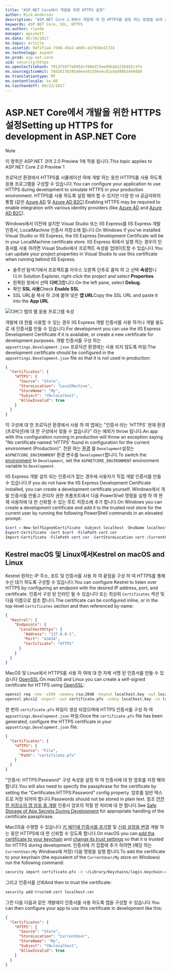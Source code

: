 ```yaml
---
title: "ASP.NET Core에서 개발을 위한 HTTPS 설정"
author: Rick-Anderson
description: "ASP.NET Core 2.0에서 개발에 대 한 HTTPS를 설정 하는 방법을 보여 줍니다."
keywords: ASP.NET Core, SSL, HTTPS
ms.author: riande
manager: wpickett
ms.date: 05/10/2017
ms.topic: article
ms.assetid: 94f2f1a4-7d46-45e2-a085-a57916e41724
ms.technology: aspnet
ms.prod: asp.net-core
uid: security/https
ms.openlocfilehash: 7913758ffa045dcf884d73eed9bab223b8d2c3fe
ms.sourcegitcommit: 78d28178345a0eea91556e4cd1adad98b1446db8
ms.translationtype: MT
ms.contentlocale: ko-KR
ms.lasthandoff: 09/22/2017
---
```

# <a name="setting-up-https-for-development-in-aspnet-core"></a><span data-ttu-id="87fa1-104">ASP.NET Core에서 개발을 위한 HTTPS 설정</span><span class="sxs-lookup"><span data-stu-id="87fa1-104">Setting up HTTPS for development in ASP.NET Core</span></span>

> [!NOTE] 
> <span data-ttu-id="87fa1-105">이 항목은 ASP.NET 코어 2.0 Preview 1에 적용 됩니다.</span><span class="sxs-lookup"><span data-stu-id="87fa1-105">This topic applies to ASP.NET Core 2.0 Preview 1</span></span>

<span data-ttu-id="87fa1-106">프로덕션 환경에서 HTTPS를 시뮬레이션 하에 개발 하는 동안 HTTPS를 사용 하도록 응용 프로그램을 구성할 수 있습니다.</span><span class="sxs-lookup"><span data-stu-id="87fa1-106">You can configure your application to use HTTPS during development to simulate HTTPS in your production environment.</span></span> <span data-ttu-id="87fa1-107">HTTPS를 사용 하도록 설정 해야 할 수 있지만 다양 한 id 공급자와의 통합 (같은 [Azure AD](https://azure.microsoft.com/services/active-directory) 및 [Azure AD B2C](https://azure.microsoft.com/services/active-directory-b2c/)).</span><span class="sxs-lookup"><span data-stu-id="87fa1-107">Enabling HTTPS may be required to enable integration with various identity providers (like [Azure AD](https://azure.microsoft.com/services/active-directory) and [Azure AD B2C](https://azure.microsoft.com/services/active-directory-b2c/)).</span></span>

<a name="iisxpress"></a>

<span data-ttu-id="87fa1-108">Windows에서 이전에 설치한 Visual Studio 또는 IIS Express를 IIS Express 개발 인증서, LocalMachine 인증서 저장소에 됩니다.</span><span class="sxs-lookup"><span data-stu-id="87fa1-108">On Windows if you’ve installed Visual Studio or IIS Express, the IIS Express Development Certificate will be in your LocalMachine certificate store.</span></span> <span data-ttu-id="87fa1-109">IIS Express 뒤에서 실행 하는 경우이 인증서를 사용 하려면 Visual Studio에서 프로젝트 속성을 업데이트할 수 있습니다.</span><span class="sxs-lookup"><span data-stu-id="87fa1-109">You can update your project properties in Visual Studio to use this certificate when running behind IIS Express.</span></span>

   * <span data-ttu-id="87fa1-110">솔루션 탐색기에서 프로젝트를 마우스 오른쪽 단추로 클릭 하 고 선택 **속성**합니다.</span><span class="sxs-lookup"><span data-stu-id="87fa1-110">In Solution Explorer, right-click the project and select **Properties**.</span></span>
   * <span data-ttu-id="87fa1-111">왼쪽된 창에서 선택 **디버그**합니다.</span><span class="sxs-lookup"><span data-stu-id="87fa1-111">On the left pane, select **Debug**.</span></span>
   * <span data-ttu-id="87fa1-112">확인 **SSL 사용**</span><span class="sxs-lookup"><span data-stu-id="87fa1-112">Check **Enable SSL**</span></span>
   * <span data-ttu-id="87fa1-113">SSL URL을 복사 하 고에 붙여 넣은 **앱 URL**</span><span class="sxs-lookup"><span data-stu-id="87fa1-113">Copy the SSL URL and paste it into the **App URL**</span></span>

![디버그 탭의 웹 응용 프로그램 속성](enforcing-ssl/_static/ssl.png)

<span data-ttu-id="87fa1-115">개발에 대 한를 사용할 수 있는 경우 IIS Express 개발 인증서를 사용 하거나 개발 용도로 새 인증서를 만들 수 있습니다.</span><span class="sxs-lookup"><span data-stu-id="87fa1-115">For development you can use the IIS Express Development Certificate if it is available, or create a new certificate for development purposes.</span></span> <span data-ttu-id="87fa1-116">개발 인증서를 구성 하는 `appsettings.Development.json` 프로덕션 환경에는 사용 되지 않도록 파일:</span><span class="sxs-lookup"><span data-stu-id="87fa1-116">The development certificate should be configured in the `appsettings.Development.json` file so that it is not used in production:</span></span>

```json
{
  "Certificates": {
    "HTTPS": {
      "Source": "Store",
      "StoreLocation": "LocalMachine",
      "StoreName": "My",
      "Subject": "CN=localhost",
      "AllowInvalid": true
    }
  }
}
```

<span data-ttu-id="87fa1-117">이 구성에 대 한 프로덕션 환경에서 사용 하 여 앱에는 "인증서 라는 'HTTPS' 현재 환경 (프로덕션)에 대 한 구성에서 찾을 수 없습니다" 라는 예외가 throw 됩니다.</span><span class="sxs-lookup"><span data-stu-id="87fa1-117">An app with this configuration running in production will throw an exception saying "No certificate named 'HTTPS' found in configuration for the current environment (Production)".</span></span> <span data-ttu-id="87fa1-118">전환 하는 [환경](xref:fundamentals/environments) 를 `Development`설정는 `ASPNETCORE_ENVIRONMENT` 환경 변수를 `Development`합니다.</span><span class="sxs-lookup"><span data-stu-id="87fa1-118">To switch the [environment](xref:fundamentals/environments) to `Development`, set the `ASPNETCORE_ENVIRONMENT` environment variable to `Development`.</span></span>

<span data-ttu-id="87fa1-119">IIS Express 개발 설치 되는 인증서가 없는 경우에 사용자가 직접 개발 인증서를 만들 수 있습니다.</span><span class="sxs-lookup"><span data-stu-id="87fa1-119">If you do not have the IIS Express Development Certificate installed, you can create a development certificate yourself.</span></span> <span data-ttu-id="87fa1-120">Windows에서 개발 인증서를 만들고 관리자 권한 프롬프트에서 다음 PowerShell 명령을 실행 하 여 현재 사용자에 대 한 신뢰할 수 있는 루트 저장소에 추가 합니다.</span><span class="sxs-lookup"><span data-stu-id="87fa1-120">On Windows you can create a development certificate and add it to the trusted root store for the current user by running the following PowerShell commands in an elevated prompt:</span></span>

```powershell
$cert = New-SelfSignedCertificate -Subject localhost -DnsName localhost -FriendlyName "ASP.NET Core Development" -KeyUsage DigitalSignature -TextExtension @("2.5.29.37={text}1.3.6.1.5.5.7.3.1") 
Export-Certificate -Cert $cert -FilePath cert.cer
Import-Certificate -FilePath cert.cer -CertStoreLocation cert:/CurrentUser/Root
```

<a name="OpenSSL"></a>

## <a name="kestrel-on--macos-and-linux"></a><span data-ttu-id="87fa1-121">Kestrel macOS 및 Linux에서</span><span class="sxs-lookup"><span data-stu-id="87fa1-121">Kestrel on  macOS and Linux</span></span>

<span data-ttu-id="87fa1-122">Kestrel 원하는 IP 주소, 포트 및 인증서를 사용 하 여 끝점을 구성 하 여 HTTPS를 통해 수신 대기 하도록 구성할 수 있습니다.</span><span class="sxs-lookup"><span data-stu-id="87fa1-122">You can  configure Kestrel to listen over HTTPS by configuring an endpoint with the desired IP address, port, and certificate.</span></span> <span data-ttu-id="87fa1-123">인증서 구성 된 인라인 될 수 있습니다 또는 최상위 `Certificates` 섹션 및 다음 이름으로 참조 합니다.</span><span class="sxs-lookup"><span data-stu-id="87fa1-123">The certificate can be configured inline, or in the top-level `Certificates` section and then referenced by name:</span></span>

```json
{
  "Kestrel": {
    "Endpoints": {
      "LocalhostHttps": {
        "Address": "127.0.0.1",
        "Port": "43434",
        "Certificate": "HTTPS"
      }
    }
  }
}

```

<span data-ttu-id="87fa1-124">MacOS 및 Linux에서 HTTPS를 사용 하 여에 대 한 자체 서명 된 인증서를 만들 수 있습니다 [OpenSSL](https://www.openssl.org/):</span><span class="sxs-lookup"><span data-stu-id="87fa1-124">On macOS and Linux you can create a self-signed certificate for HTTPS using [OpenSSL](https://www.openssl.org/):</span></span>

```bash
openssl req -new -x509 -newkey rsa:2048 -keyout localhost.key -out localhost.cer -days 365 -subj /CN=localhost
openssl pkcs12 -export -out certificate.pfx -inkey localhost.key -in localhost.cer
```

<span data-ttu-id="87fa1-125">한 번의 `certificate.pfx` 파일이 생성 되었으며에 HTTPS 인증서를 구성 하 여 `appsettings.Development.json` 파일:</span><span class="sxs-lookup"><span data-stu-id="87fa1-125">Once the `certificate.pfx` file has been generated, configure the HTTPS certificate in your `appsettings.Development.json` file:</span></span>

```json
{
  "Certificates": {
    "HTTPS": {
      "Source": "File",
      "Path": "certificate.pfx"
    }
  }
}
```

<span data-ttu-id="87fa1-126">"인증서: HTTPS:Password" 구성 속성을 설정 하 여 인증서에 대 한 암호를 지정 해야 합니다.</span><span class="sxs-lookup"><span data-stu-id="87fa1-126">You will also need to specify the passphrase for the certificate by setting the “Certificates:HTTPS:Password” config property.</span></span> <span data-ttu-id="87fa1-127">암호를 일반 텍스트로 저장 되어야 합니다.</span><span class="sxs-lookup"><span data-stu-id="87fa1-127">Passwords should not be stored in plain text.</span></span> <span data-ttu-id="87fa1-128">참조 [안전한 저장소의 앱 암호 중 개발](app-secrets.md) 인증서 암호의 적절 한 처리에 대 한 합니다.</span><span class="sxs-lookup"><span data-stu-id="87fa1-128">See [Safe Storage of App Secrets During Development](app-secrets.md) for appropriate handling of the certificate passphrase.</span></span>

<span data-ttu-id="87fa1-129">MacOS을 수행할 수 있습니다 [키 체인에 인증서를 추가할](https://support.apple.com/kb/PH20129?locale=en_US) 및 [신뢰 설정을 변경](https://support.apple.com/kb/PH20127?locale=en_US&viewlocale=en_US) 개발 하는 동안 HTTPS에 대 한 신뢰할 수 있도록 합니다.</span><span class="sxs-lookup"><span data-stu-id="87fa1-129">On macOS you can [add the certificate to your keychain](https://support.apple.com/kb/PH20129?locale=en_US) and [change its trust settings](https://support.apple.com/kb/PH20127?locale=en_US&viewlocale=en_US) so that it is trusted for HTTPS during development.</span></span> <span data-ttu-id="87fa1-130">인증서에 키 집합에 추가 하려면 (해당 하는 `CurrentUser/My` Windows에 저장) 다음 명령을 실행 합니다.</span><span class="sxs-lookup"><span data-stu-id="87fa1-130">To add the certificate to your keychain (the equivalent of the `CurrentUser/My` store on Windows) run the following command:</span></span>

```bash
security import certificate.pfx -k ~/Library/Keychains/login.keychain-db
```

<span data-ttu-id="87fa1-131">그리고 인증서를 신뢰</span><span class="sxs-lookup"><span data-stu-id="87fa1-131">And then to trust the certificate:</span></span>

```bash
security add-trusted-cert localhost.cer
```

<span data-ttu-id="87fa1-132">그런 다음 다음과 같은 개발에이 인증서를 사용 하도록 앱을 구성할 수 있습니다.</span><span class="sxs-lookup"><span data-stu-id="87fa1-132">You can then configure your app to use this certificate in development like this:</span></span>

```json
{
  "Certificates": {
    "HTTPS": {
      "Source": "Store",
      "StoreLocation": "CurrentUser",
      "StoreName": "My",
      "Subject": "CN=localhost",
      "AllowInvalid": true
    }
  }
}
```
